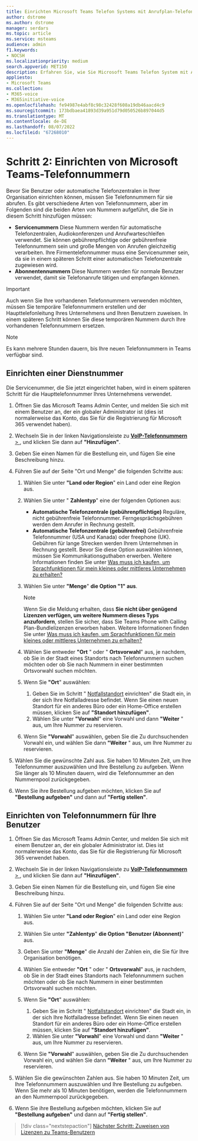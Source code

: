 ```yaml
---
title: Einrichten Microsoft Teams Telefon Systems mit Anrufplan-Telefonnummern
author: dstrome
ms.author: dstrome
manager: serdars
ms.topic: article
ms.service: msteams
audience: admin
f1.keywords:
- NOCSH
ms.localizationpriority: medium
search.appverid: MET150
description: Erfahren Sie, wie Sie Microsoft Teams Telefon System mit Anrufplan-Telefonnummern für Benutzer und Dienste in Ihrer Organisation einrichten.
appliesto:
- Microsoft Teams
ms.collection:
- M365-voice
- M365initiative-voice
ms.openlocfilehash: fe94987e4abf8c98c32428f608a19db46aacd4c9
ms.sourcegitcommit: 173bdbaea41893d39a951d79d050526b897044d5
ms.translationtype: MT
ms.contentlocale: de-DE
ms.lasthandoff: 08/07/2022
ms.locfileid: "67268010"
---
```

# <a name="step-2-set-up-teams-phone-system-phone-numbers"></a>Schritt 2: Einrichten von Microsoft Teams-Telefonnummern

Bevor Sie Benutzer oder automatische Telefonzentralen in Ihrer Organisation einrichten können, müssen Sie Telefonnummern für sie abrufen. Es gibt verschiedene Arten von Telefonnummern, aber im Folgenden sind die beiden Arten von Nummern aufgeführt, die Sie in diesem Schritt hinzufügen müssen:

- **Servicenummern** Diese Nummern werden für automatische Telefonzentralen, Audiokonferenzen und Anrufwarteschleifen verwendet. Sie können gebührenpflichtige oder gebührenfreie Telefonnummern sein und große Mengen von Anrufen gleichzeitig verarbeiten. Ihre Firmentelefonnummer muss eine Servicenummer sein, da sie in einem späteren Schritt einer automatischen Telefonzentrale zugewiesen wird.
- **Abonnentennummern** Diese Nummern werden für normale Benutzer verwendet, damit sie Telefonanrufe tätigen und empfangen können.

> [!IMPORTANT]
> Auch wenn Sie Ihre vorhandenen Telefonnummern verwenden möchten, müssen Sie temporäre Telefonnummern erstellen und der Haupttelefonleitung Ihres Unternehmens und Ihren Benutzern zuweisen. In einem späteren Schritt können Sie diese temporären Nummern durch Ihre vorhandenen Telefonnummern ersetzen.

> [!NOTE]
> Es kann mehrere Stunden dauern, bis Ihre neuen Telefonnummern in Teams verfügbar sind.

## <a name="set-up-a-service-number"></a>Einrichten einer Dienstnummer

Die Servicenummer, die Sie jetzt eingerichtet haben, wird in einem späteren Schritt für die Haupttelefonnummer Ihres Unternehmens verwendet.

1. Öffnen Sie das Microsoft Teams Admin Center, und melden Sie sich mit einem Benutzer an, der ein globaler Administrator ist (dies ist normalerweise das Konto, das Sie für die Registrierung für Microsoft 365 verwendet haben).
2. Wechseln Sie in der linken Navigationsleiste zu <a href="https://admin.teams.microsoft.com/phone-numbers" target="_blank">**VoIP-Telefonnummern** > </a>, und klicken Sie dann auf **"Hinzufügen"**.
3. Geben Sie einen Namen für die Bestellung ein, und fügen Sie eine Beschreibung hinzu.
4. Führen Sie auf der Seite "Ort und Menge" die folgenden Schritte aus:
    1. Wählen Sie unter **"Land oder Region**" ein Land oder eine Region aus.
    2. Wählen Sie unter " **Zahlentyp**" eine der folgenden Optionen aus:

        - **Automatische Telefonzentrale (gebührenpflichtige)** Reguläre, nicht gebührenfreie Telefonnummer. Ferngesprächsgebühren werden dem Anrufer in Rechnung gestellt.
        - **Automatische Telefonzentrale (gebührenfrei)** Gebührenfreie Telefonnummer (USA und Kanada) oder freephone (UK). Gebühren für lange Strecken werden Ihrem Unternehmen in Rechnung gestellt. Bevor Sie diese Option auswählen können, müssen Sie Kommunikationsguthaben erwerben. Weitere Informationen finden Sie unter [Was muss ich kaufen, um Sprachfunktionen für mein kleines oder mittleres Unternehmen zu erhalten?](whats-business-voice.md)

    3. Wählen Sie unter **"Menge**" **die Option "1" aus**.
        > [!NOTE]
        > Wenn Sie die Meldung erhalten, dass **Sie nicht über genügend Lizenzen verfügen, um weitere Nummern dieses Typs anzufordern**, stellen Sie sicher, dass Sie Teams Phone with Calling Plan-Bundlelizenzen erworben haben. Weitere Informationen finden Sie unter [Was muss ich kaufen, um Sprachfunktionen für mein kleines oder mittleres Unternehmen zu erhalten?](whats-business-voice.md)
    4. Wählen Sie entweder **"Ort** " oder " **Ortsvorwahl**" aus, je nachdem, ob Sie in der Stadt eines Standorts nach Telefonnummern suchen möchten oder ob Sie nach Nummern in einer bestimmten Ortsvorwahl suchen möchten.
    5. Wenn Sie **"Ort**" auswählen:

        1. Geben Sie im Schritt " [Notfallstandort](set-up-emergency-locations.md) einrichten" die Stadt ein, in der sich Ihre Notfalladresse befindet. Wenn Sie einen neuen Standort für ein anderes Büro oder ein Home-Office erstellen müssen, klicken Sie auf **"Standort hinzufügen"**.
        2. Wählen Sie unter **"Vorwahl**" eine Vorwahl und dann **"Weiter** " aus, um Ihre Nummer zu reservieren.

    6. Wenn Sie **"Vorwahl**" auswählen, geben Sie die Zu durchsuchenden Vorwahl ein, und wählen Sie dann **"Weiter** " aus, um Ihre Nummer zu reservieren.

5. Wählen Sie die gewünschte Zahl aus. Sie haben 10 Minuten Zeit, um Ihre Telefonnummer auszuwählen und Ihre Bestellung zu aufgeben. Wenn Sie länger als 10 Minuten dauern, wird die Telefonnummer an den Nummernpool zurückgegeben.
6. Wenn Sie ihre Bestellung aufgeben möchten, klicken Sie auf **"Bestellung aufgeben"** und dann auf **"Fertig stellen"**.

## <a name="set-up-phone-numbers-for-your-users"></a>Einrichten von Telefonnummern für Ihre Benutzer

1. Öffnen Sie das Microsoft Teams Admin Center, und melden Sie sich mit einem Benutzer an, der ein globaler Administrator ist. Dies ist normalerweise das Konto, das Sie für die Registrierung für Microsoft 365 verwendet haben.
2. Wechseln Sie in der linken Navigationsleiste zu <a href="https://admin.teams.microsoft.com/phone-numbers" target="_blank">**VoIP-Telefonnummern** > </a>, und klicken Sie dann auf **"Hinzufügen"**.
3. Geben Sie einen Namen für die Bestellung ein, und fügen Sie eine Beschreibung hinzu.
4. Führen Sie auf der Seite "Ort und Menge" die folgenden Schritte aus:

    1. Wählen Sie unter **"Land oder Region**" ein Land oder eine Region aus.
    2. Wählen Sie unter **"Zahlentyp**" **die Option "Benutzer (Abonnent)**" aus.
    3. Geben Sie unter **"Menge**" die Anzahl der Zahlen ein, die Sie für Ihre Organisation benötigen.
    4. Wählen Sie entweder **"Ort** " oder " **Ortsvorwahl**" aus, je nachdem, ob Sie in der Stadt eines Standorts nach Telefonnummern suchen möchten oder ob Sie nach Nummern in einer bestimmten Ortsvorwahl suchen möchten.
    5. Wenn Sie **"Ort**" auswählen:

        1. Geben Sie im Schritt " [Notfallstandort](set-up-emergency-locations.md) einrichten" die Stadt ein, in der sich Ihre Notfalladresse befindet. Wenn Sie einen neuen Standort für ein anderes Büro oder ein Home-Office erstellen müssen, klicken Sie auf **"Standort hinzufügen"**.
        2. Wählen Sie unter **"Vorwahl**" eine Vorwahl und dann **"Weiter** " aus, um Ihre Nummer zu reservieren.

    6. Wenn Sie **"Vorwahl**" auswählen, geben Sie die Zu durchsuchenden Vorwahl ein, und wählen Sie dann **"Weiter** " aus, um Ihre Nummer zu reservieren.
5. Wählen Sie die gewünschten Zahlen aus. Sie haben 10 Minuten Zeit, um Ihre Telefonnummern auszuwählen und Ihre Bestellung zu aufgeben. Wenn Sie mehr als 10 Minuten benötigen, werden die Telefonnummern an den Nummernpool zurückgegeben.
6. Wenn Sie ihre Bestellung aufgeben möchten, klicken Sie auf **"Bestellung aufgeben"** und dann auf **"Fertig stellen"**.

> [!div class="nextstepaction"]
> [Nächster Schritt: Zuweisen von Lizenzen zu Teams-Benutzern](set-up-licenses.md)
